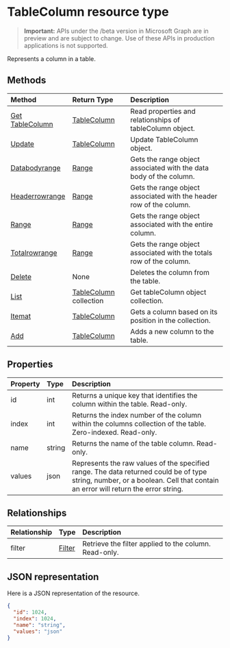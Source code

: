 # TableColumn resource type

> **Important:** APIs under the /beta version in Microsoft Graph are in preview and are subject to change. Use of these APIs in production applications is not supported.

Represents a column in a table.


## Methods

| Method		   | Return Type	|Description|
|:---------------|:--------|:----------|
|[Get TableColumn](../api/tablecolumn_get.md) | [TableColumn](tablecolumn.md) |Read properties and relationships of tableColumn object.|
|[Update](../api/tablecolumn_update.md) | [TableColumn](tablecolumn.md)	|Update TableColumn object. |
|[Databodyrange](../api/tablecolumn_databodyrange.md)|[Range](range.md)|Gets the range object associated with the data body of the column.|
|[Headerrowrange](../api/tablecolumn_headerrowrange.md)|[Range](range.md)|Gets the range object associated with the header row of the column.|
|[Range](../api/tablecolumn_range.md)|[Range](range.md)|Gets the range object associated with the entire column.|
|[Totalrowrange](../api/tablecolumn_totalrowrange.md)|[Range](range.md)|Gets the range object associated with the totals row of the column.|
|[Delete](../api/tablecolumn_delete.md)|None|Deletes the column from the table.|
|[List](../api/tablecolumn_list.md) | [TableColumn](tablecolumn.md) collection |Get tableColumn object collection. |
|[Itemat](../api/tablecolumncollection_itemat.md)|[TableColumn](tablecolumn.md)|Gets a column based on its position in the collection.|
|[Add](../api/tablecolumncollection_add.md)|[TableColumn](tablecolumn.md)|Adds a new column to the table.|

## Properties
| Property	   | Type	|Description|
|:---------------|:--------|:----------|
|id|int|Returns a unique key that identifies the column within the table. Read-only.|
|index|int|Returns the index number of the column within the columns collection of the table. Zero-indexed. Read-only.|
|name|string|Returns the name of the table column. Read-only.|
|values|json|Represents the raw values of the specified range. The data returned could be of type string, number, or a boolean. Cell that contain an error will return the error string.|

## Relationships
| Relationship | Type	|Description|
|:---------------|:--------|:----------|
|filter|[Filter](filter.md)|Retrieve the filter applied to the column. Read-only.|

## JSON representation

Here is a JSON representation of the resource.

<!-- {
  "blockType": "resource",
  "optionalProperties": [

  ],
  "@odata.type": "microsoft.graph.tableColumn"
}-->

```json
{
  "id": 1024,
  "index": 1024,
  "name": "string",
  "values": "json"
}

```

<!-- uuid: 8fcb5dbc-d5aa-4681-8e31-b001d5168d79
2015-10-25 14:57:30 UTC -->
<!-- {
  "type": "#page.annotation",
  "description": "TableColumn resource",
  "keywords": "",
  "section": "documentation",
  "tocPath": ""
}-->